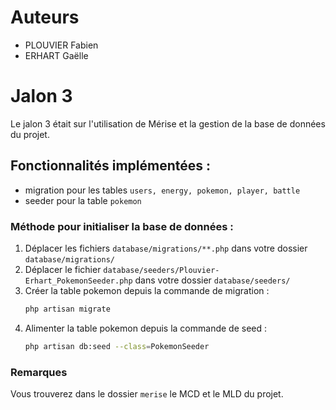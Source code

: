 # Auteurs
- PLOUVIER Fabien
- ERHART Gaëlle

# Jalon 3

Le jalon 3 était sur l'utilisation de Mérise et la gestion de la base de données du projet.
## Fonctionnalités implémentées :
- migration pour les tables ``users, energy, pokemon, player, battle``
- seeder pour la table ``pokemon``

### Méthode pour initialiser la base de données :
1) Déplacer les fichiers ``database/migrations/**.php`` dans votre dossier ``database/migrations/``
2) Déplacer le fichier ``database/seeders/Plouvier-Erhart_PokemonSeeder.php`` dans votre dossier ``database/seeders/``
3) Créer la table pokemon depuis la commande de migration : 
    ```bash
    php artisan migrate
    ```
4) Alimenter la table pokemon depuis la commande de seed : 
    ```bash
    php artisan db:seed --class=PokemonSeeder
    ```

### Remarques
Vous trouverez dans le dossier ``merise`` le MCD et le MLD du projet.



